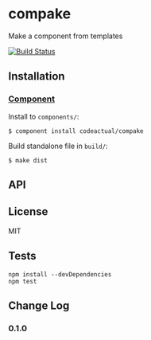 # compake

Make a component from templates

[![Build Status](https://travis-ci.org/codeactual/compake.png)](https://travis-ci.org/codeactual/compake)

## Installation

### [Component](https://github.com/component/component)

Install to `components/`:

    $ component install codeactual/compake

Build standalone file in `build/`:

    $ make dist

## API

## License

  MIT

## Tests

    npm install --devDependencies
    npm test

## Change Log

### 0.1.0
